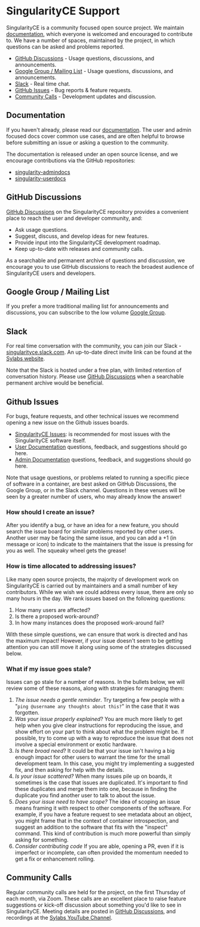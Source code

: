 # SingularityCE Support

SingularityCE is a community focused open source project. We maintain
[documentation](#documentation), which everyone is welcomed and encouraged to
contribute to. We have a number of spaces, maintained by the project, in which
questions can be asked and problems reported.

- [GitHub Discussions](#github-discussions) - Usage questions, discussions, and announcements.
- [Google Group / Mailing List](#google-group--mailing-list)  - Usage questions,
  discussions, and announcements.
- [Slack](#slack) - Real time chat.
- [GitHub Issues](#github-issues) - Bug reports & feature requests.
- [Community Calls](#community-calls) - Development updates and discussion.

## Documentation

If you haven't already, please read our
[documentation](https://www.sylabs.io/docs/). The user and admin focused docs
cover common use cases, and are often helpful to browse before submitting an
issue or asking a question to the community.

The documentation is released under an open source license, and we encourage
contributions via the GitHub repositories:

- [singularity-admindocs](https://github.com/sylabs/singularity-admindocs)
- [singularity-userdocs](https://github.com/sylabs/singularity-userdocs)

## GitHub Discussions

[GitHub Discussions](https://github.com/sylabs/singularity/discussions) on the
SingularityCE repository provides a convenient place to reach the user and
developer community, and:

- Ask usage questions.
- Suggest, discuss, and develop ideas for new features.
- Provide input into the SingularityCE development roadmap.
- Keep up-to-date with releases and community calls.

As a searchable and permanent archive of questions and discussion, we encourage
you to use GitHub discussions to reach the broadest audience of SingularityCE
users and developers.

## Google Group / Mailing List

If you prefer a more traditional mailing list for announcements and discussions,
you can subscribe to the low volume [Google
Group](https://groups.google.com/g/singularity-ce).

## Slack

For real time conversation with the community, you can join our Slack -
[singularityce.slack.com](https://singularityce.slack.com/). An up-to-date
direct invite link can be found at the [Sylabs
website](https://sylabs.io/singularity/).

Note that the Slack is hosted under a free plan, with limited retention of
conversation history. Please use [GitHub
Discussions](https://github.com/sylabs/singularity/discussions) when a
searchable permanent archive would be beneficial.

## Github Issues

For bugs, feature requests, and other technical issues we recommend opening a
new issue on the Github issues boards.

- [SingularityCE Issues](https://github.com/sylabs/singularity/issues): is
  recommended for most issues with the SingularityCE software itself.
- [User Documentation](https://github.com/sylabs/singularity-userdocs/issues)
  questions, feedback, and suggestions should go here.
- [Admin Documentation](https://github.com/sylabs/singularity-admindocs/issues)
  questions, feedback, and suggestions should go here.

Note that usage questions, or problems related to running a specific piece of
software in a container, are best asked on GitHub Discussions, the Google Group,
or in the Slack channel. Questions in these venues will be seen by a greater
number of users, who may already know the answer!

### How should I create an issue?

After you identify a bug, or have an idea for a new feature, you should search
the issue board for similar problems reported by other users. Another user may
be facing the same issue, and you can add a +1 (in message or icon) to indicate
to the maintainers that the issue is pressing for you as well. The squeaky wheel
gets the grease!

### How is time allocated to addressing issues?

Like many open source projects, the majority of development work on
SingularityCE is carried out by maintainers and a small number of key
contributors. While we wish we could address every issue, there are only so many
hours in the day. We rank issues based on the following questions:

1. How many users are affected?
1. Is there a proposed work-around?
1. In how many instances does the proposed work-around fail?

With these simple questions, we can ensure that work is directed and has the
maximum impact! However, if your issue doesn't seem to be getting attention you
can still move it along using some of the strategies discussed below.

### What if my issue goes stale?

Issues can go stale for a number of reasons. In the bullets below, we will
review some of these reasons, along with strategies for managing them:

1. *The issue needs a gentle reminder*. Try targeting a few people with a
   "`ping @username any thoughts about this?`" in the case that it was
   forgotten.
1. *Was your issue properly explained*? You are much more likely to get help
   when you give clear instructions for reproducing the issue, and show effort
   on your part to think about what the problem might be. If possible, try to
   come up with a way to reproduce the issue that does not involve a special
   environment or exotic hardware.
1. *Is there broad need*? It could be that your issue isn't having a big enough
   impact for other users to warrant the time for the small development team. In
   this case, you might try implementing a suggested fix, and then asking for
   help with the details.
1. *Is your issue scattered?* When many issues pile up on boards, it sometimes
   is the case that issues are duplicated. It's important to find these
   duplicates and merge them into one, because in finding the duplicate you find
   another user to talk to about the issue.
1. *Does your issue need to have scope?* The idea of scoping an issue means
   framing it with respect to other components of the software. For example, if
   you have a feature request to see metadata about an object, you might frame
   that in the context of container introspection, and suggest an addition to
   the software that fits with the "inspect" command. This kind of contribution
   is much more powerful than simply asking for something.
1. *Consider contributing code* If you are able, opening a PR, even if it is
   imperfect or incomplete, can often provided the momentum needed to get a fix
   or enhancement rolling.

## Community Calls

Regular community calls are held for the project, on the first Thursday of each
month, via Zoom. These calls are an excellent place to raise feature suggestions
or kick-off discussion about something you'd like to see in SingularityCE.
Meeting details are posted in [GitHub
Discussions](https://github.com/sylabs/singularity/discussions/categories/community-call),
and recordings at the [Sylabs YouTube
Channel](https://www.youtube.com/channel/UCsxpqAJKGJBMEFHFr-5VL2w).
